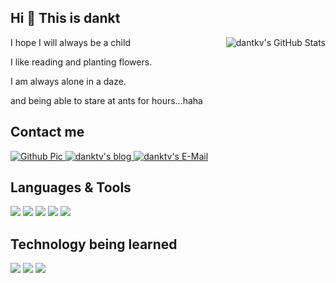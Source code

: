 ## Hi 👋 This is **dankt**

<img align="right" src="https://github-readme-stats.vercel.app/api?username=dantkv&show_icons=true&include_all_commits=true" alt="dantkv's GitHub Stats" />

I hope I will always be a child

I like reading and planting flowers.

I am always alone in a daze.

and being able to stare at ants for hours...haha


## Contact me
<p>
<a href = "https://github.com/dantkv" >
<img src="https://img.shields.io/badge/Website-Github-informational?style=flat&logo=Github&logoColor=white&color=f8dc75" alt="Github Pic">
</a>
<a href = "https://dankt.cn" >
<img src="https://img.shields.io/badge/Website-Blog-informational?style=flat&logo=Blogger&logoColor=white&color=f8dc75" alt="danktv's blog">
</a>

<a href = "mailto:cntvc@outlook.com" >
<img src="https://img.shields.io/badge/Mail-cntvc@outlook.com-informational?style=flat&logo=Gmail&logoColor=white&color=f8dc75" alt="danktv's E-Mail">
</a>
</p>


## Languages & Tools
![](https://img.shields.io/badge/OS-Linux-informational?style=flat&logo=linux&logoColor=white&color=2bbc8a)
![](https://img.shields.io/badge/Languages-Python-informational?style=flat&logo=python&logoColor=white&color=2bbc8a)
![](https://img.shields.io/badge/Languages-C++-informational?style=flat&logo=cplusplus&logoColor=white&color=2bbc8a)
![](https://img.shields.io/badge/Languages-Java-informational?style=flat&logo=java&logoColor=white&color=2bbc8a)
![](https://img.shields.io/badge/Database-MySQL-informational?style=flat&logo=MySQL&logoColor=white&color=2bbc8a)


## Technology being learned

![](https://img.shields.io/badge/Tools-Vim-informational?style=flat&logo=Vim&logoColor=white)
![](https://img.shields.io/badge/Tools-Docker-informational?style=flat&logo=docker&logoColor=white)
![](https://img.shields.io/badge/Database-Redis-informational?style=flat&logo=Redis&logoColor=white)


<!-- 
## &#x1f4c8; GitHub Stats
<p>
<img align="center" src="https://github-readme-stats.vercel.app/api/top-langs/?username=dantkv&langs_count=3" alt = "Top Languages"/>
</p> 
-->



<!--
- 👋 Hi, I’m @dantkv
- 👀 I’m interested in ...
- 🌱 I’m currently learning ...
- 💞️ I’m looking to collaborate on ...
- 📫 How to reach me ...

dantkv/dantkv is a ✨ special ✨ repository because its `README.md` (this file) appears on your GitHub profile.
You can click the Preview link to take a look at your changes.

-->

